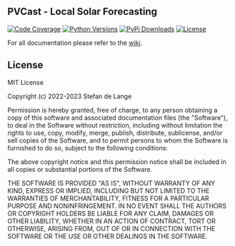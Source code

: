 ## PVCast - Local Solar Forecasting

<!-- PROJECT SHIELDS -->
[![Code Coverage][codecov-shield]][codecov-url]
[![Python Versions][python-versions-shield]][pypi]
[![PyPi Downloads][downloads-shield]][downloads-url]
[![License][license-shield]](LICENSE)

For all documentation please refer to the [wiki](https://github.com/Open-HEMS/pvcast/wiki).


## License

MIT License

Copyright (c) 2022-2023 Stefan de Lange

Permission is hereby granted, free of charge, to any person obtaining a copy
of this software and associated documentation files (the "Software"), to deal
in the Software without restriction, including without limitation the rights
to use, copy, modify, merge, publish, distribute, sublicense, and/or sell
copies of the Software, and to permit persons to whom the Software is
furnished to do so, subject to the following conditions:

The above copyright notice and this permission notice shall be included in all
copies or substantial portions of the Software.

THE SOFTWARE IS PROVIDED "AS IS", WITHOUT WARRANTY OF ANY KIND, EXPRESS OR
IMPLIED, INCLUDING BUT NOT LIMITED TO THE WARRANTIES OF MERCHANTABILITY,
FITNESS FOR A PARTICULAR PURPOSE AND NONINFRINGEMENT. IN NO EVENT SHALL THE
AUTHORS OR COPYRIGHT HOLDERS BE LIABLE FOR ANY CLAIM, DAMAGES OR OTHER
LIABILITY, WHETHER IN AN ACTION OF CONTRACT, TORT OR OTHERWISE, ARISING FROM,
OUT OF OR IN CONNECTION WITH THE SOFTWARE OR THE USE OR OTHER DEALINGS IN THE
SOFTWARE.

<!-- MARKDOWN LINKS & IMAGES -->
[releases]: https://github.com/Open-HEMS/pvcast/releases
[codecov-shield]: https://codecov.io/gh/Open-HEMS/pvcast/graph/badge.svg?token=AT7GIZC76Z
[codecov-url]: https://codecov.io/gh/Open-HEMS/pvcast
[pypi]: https://pypi.org/project/pvcast/
[python-versions-shield]: https://img.shields.io/pypi/pyversions/pvcast
[downloads-shield]: https://img.shields.io/pypi/dm/pvcast
[downloads-url]: https://pypistats.org/packages/pvcast
[license-shield]: https://img.shields.io/github/license/Open-HEMS/pvcast?color=blue


